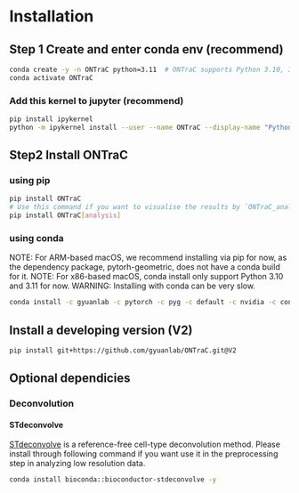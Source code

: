 # Installation

## Step 1 Create and enter conda env (recommend)

```sh
conda create -y -n ONTraC python=3.11  # ONTraC supports Python 3.10, 3.11, and 3.12 for now
conda activate ONTraC
```

### Add this kernel to jupyter (recommend)

```sh
pip install ipykernel
python -m ipykernel install --user --name ONTraC --display-name "Python 3.11 (ONTraC)"
```

## Step2 Install ONTraC

### using pip

```sh
pip install ONTraC
# Use this command if you want to visualise the results by `ONTraC_analysis`.
pip install ONTraC[analysis]
```

### using conda

NOTE: For ARM-based macOS, we recommend installing via pip for now, as the dependency package, pytorh-geometric, does not have a conda build for it.
NOTE: For x86-based macOS, conda install only support Python 3.10 and 3.11 for now.
WARNING: Installing with conda can be very slow.

```sh
conda install -c gyuanlab -c pytorch -c pyg -c default -c nvidia -c conda-forge ontrac
```

## Install a developing version (V2)

```sh
pip install git+https://github.com/gyuanlab/ONTraC.git@V2
```

## Optional dependicies

### Deconvolution

#### STdeconvolve

[STdeconvolve](https://github.com/JEFworks-Lab/STdeconvolve) is a reference-free cell-type deconvolution method. Please install through following command if you want use it in the preprocessing step in analyzing low resolution data.

```sh
conda install bioconda::bioconductor-stdeconvolve -y
```
